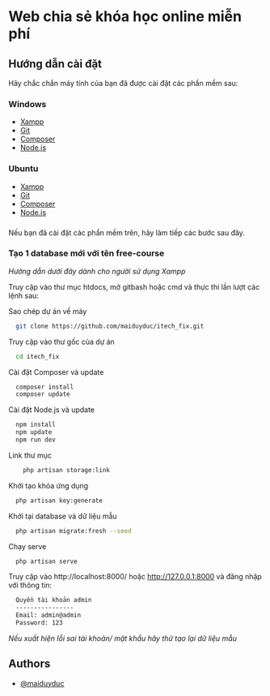 
# Web chia sẻ khóa học online miễn phí



## Hướng dẫn cài đặt

Hãy chắc chắn máy tính của bạn đã được cài đặt các phần mềm sau:
### Windows
- [Xampp](https://www.apachefriends.org/download.html)
- [Git](https://git-scm.com/downloads)
- [Composer](https://getcomposer.org/download/)
- [Node.js](https://www.npmjs.com/get-npm)

### Ubuntu
- [Xampp](https://www.apachefriends.org/download.html)
- [Git](https://git-scm.com/download/linux)
- [Composer](https://www.digitalocean.com/community/tutorials/how-to-install-and-use-composer-on-ubuntu-20-04)
- [Node.js](https://www.digitalocean.com/community/tutorials/how-to-install-node-js-on-ubuntu-18-04)

###
Nếu bạn đã cài đặt các phần mềm trên, hãy làm tiếp các bước sau đây.
###

### Tạo 1 database mới với tên **free-course**

*Hướng dẫn dưới đây dành cho người sử dụng Xampp*

Truy cập vào thư mục htdocs, mở gitbash hoặc cmd và thực thi lần lượt các lệnh sau:

Sao chép dự án về máy

```bash
  git clone https://github.com/maiduyduc/itech_fix.git
```

Truy cập vào thư gốc của dự án

```bash
  cd itech_fix
```

Cài đặt Composer và update

```bash
  composer install
  composer update
```

Cài đặt Node.js và update

```bash
  npm install
  npm update
  npm run dev
```

Link thư mục

```bash
    php artisan storage:link
```

Khởi tạo khóa ứng dụng

```bash
  php artisan key:generate
```

Khởi tại database và dữ liệu mẫu

```bash
  php artisan migrate:fresh --seed
```

Chạy serve

```bash
  php artisan serve
```

Truy cập vào http://localhost:8000/ hoặc http://127.0.0.1:8000 và đăng nhập với thông tin:

```bash
  Quyền tài khoản admin
  ----------------
  Email: admin@admin
  Password: 123
```

*Nếu xuất hiện lỗi sai tài khoản/ mật khẩu hãy thử tạo lại dữ liệu mẫu*
## Authors

- [@maiduyduc](https://www.github.com/maiduyduc)

